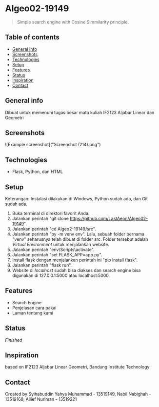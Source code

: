 # Algeo02-19149
> Simple search engine with Cosine Simmilarity principle.

## Table of contents
* [General info](#general-info)
* [Screenshots](#screenshots)
* [Technologies](#technologies)
* [Setup](#setup)
* [Features](#features)
* [Status](#status)
* [Inspiration](#inspiration)
* [Contact](#contact)

## General info
Dibuat untuk memenuhi tugas besar mata kuliah IF2123 Aljabar Linear dan Geometri

## Screenshots
![Example screenshot]("Screenshot (214).png")

## Technologies
* Flask, Python, dan HTML

## Setup
Keterangan: Instalasi dilakukan di Windows, Python sudah ada, dan Git sudah ada.
1. Buka terminal di direktori favorit Anda.
2. Jalankan perintah "git clone https://github.com/LastAeon/Algeo02-19149".
3. Jalankan perintah "cd Algeo2-19149/src".
4. Jalankan perintah "py -m venv env". Lalu, sebuah folder bernama "venv" seharusnya telah dibuat di folder src. Folder tersebut adalah _Virtual Environment_ untuk menjalankan website.
5. Jalankan perintah "env\Scripts\activate".
6. Jalankan perintah "set FLASK_APP=app.py".
7. Install flask dengan menjalankan perintah ini "pip install flask".
8. Jalankan perintah "flask run".
9. Website di _localhost_ sudah bisa diakses dan search engine bisa digunakan di 127.0.0.1:5000 atau localhost:5000.

## Features
* Search Engine
* Penjelasan cara pakai
* Laman tentang kami

## Status
_Finished_

## Inspiration
based on IF2123 Aljabar Linear Geometri, Bandung Institute Technology

## Contact
Created by Syihabuddin Yahya Muhammad - 13519149, Nabil Nabighah - 13519168, Allief Nuriman - 13519221

